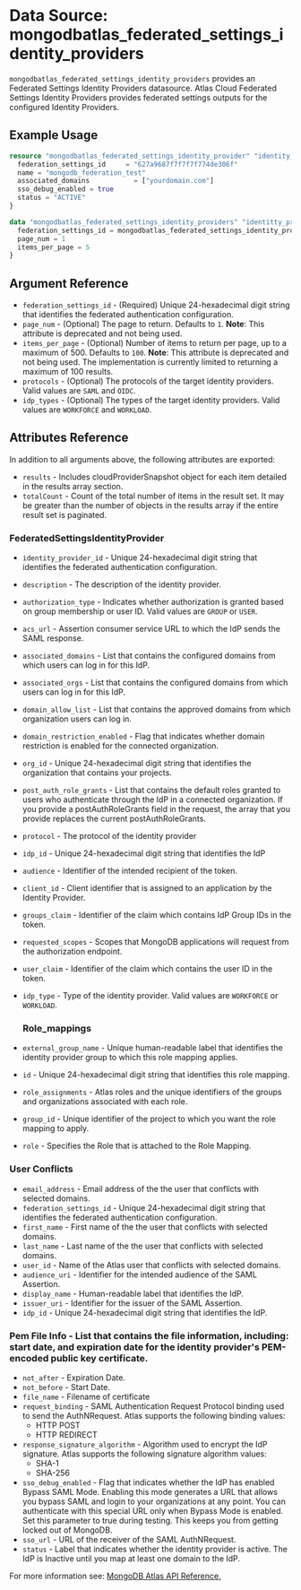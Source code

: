 # Data Source: mongodbatlas_federated_settings_identity_providers

`mongodbatlas_federated_settings_identity_providers` provides an Federated Settings Identity Providers datasource. Atlas Cloud Federated Settings Identity Providers provides federated settings outputs for the configured Identity Providers.

## Example Usage

```terraform
resource "mongodbatlas_federated_settings_identity_provider" "identity_provider" {
  federation_settings_id     = "627a9687f7f7f7f774de306f"
  name = "mongodb_federation_test"
  associated_domains           = ["yourdomain.com"]
  sso_debug_enabled = true
  status = "ACTIVE"
}

data "mongodbatlas_federated_settings_identity_providers" "identitty_provider" {
  federation_settings_id = mongodbatlas_federated_settings_identity_provider.identity_provider.id
  page_num = 1
  items_per_page = 5
}

```

## Argument Reference

* `federation_settings_id` - (Required) Unique 24-hexadecimal digit string that identifies the federated authentication configuration.
* `page_num` - (Optional) The page to return. Defaults to `1`. **Note**: This attribute is deprecated and not being used.
* `items_per_page` - (Optional) Number of items to return per page, up to a maximum of 500. Defaults to `100`. **Note**: This attribute is deprecated and not being used. The implementation is currently limited to returning a maximum of 100 results.
* `protocols` - (Optional) The protocols of the target identity providers. Valid values are `SAML` and `OIDC`.
* `idp_types` - (Optional) The types of the target identity providers. Valid values are `WORKFORCE` and `WORKLOAD`.

## Attributes Reference

In addition to all arguments above, the following attributes are exported:

* `results` - Includes cloudProviderSnapshot object for each item detailed in the results array section.
* `totalCount` - Count of the total number of items in the result set. It may be greater than the number of objects in the results array if the entire result set is paginated.

### FederatedSettingsIdentityProvider

* `identity_provider_id` - Unique 24-hexadecimal digit string that identifies the federated authentication configuration.
* `description` - The description of the identity provider.
* `authorization_type` - Indicates whether authorization is granted based on group membership or user ID. Valid values are `GROUP` or `USER`.
* `acs_url` - Assertion consumer service URL to which the IdP sends the SAML response.
* `associated_domains` - List that contains the configured domains from which users can log in for this IdP.
* `associated_orgs` - List that contains the configured domains from which users can log in for this IdP.
* `domain_allow_list` - List that contains the approved domains from which organization users can log in.
* `domain_restriction_enabled` - Flag that indicates whether domain restriction is enabled for the connected organization.
* `org_id` - Unique 24-hexadecimal digit string that identifies the organization that contains your projects.
* `post_auth_role_grants` - List that contains the default roles granted to users who authenticate through the IdP in a connected organization. If you provide a postAuthRoleGrants field in the request, the array that you provide replaces the current postAuthRoleGrants.
* `protocol` - The protocol of the identity provider
* `idp_id` - Unique 24-hexadecimal digit string that identifies the IdP
* `audience` - Identifier of the intended recipient of the token.
* `client_id` - Client identifier that is assigned to an application by the Identity Provider.
* `groups_claim` - Identifier of the claim which contains IdP Group IDs in the token.
* `requested_scopes` - Scopes that MongoDB applications will request from the authorization endpoint.
* `user_claim` - Identifier of the claim which contains the user ID in the token.
* `idp_type` - Type of the identity provider. Valid values are `WORKFORCE` or `WORKLOAD`.

  ### Role_mappings
* `external_group_name` - Unique human-readable label that identifies the identity provider group to which this role mapping applies.
* `id` - Unique 24-hexadecimal digit string that identifies this role mapping.
* `role_assignments` - Atlas roles and the unique identifiers of the groups and organizations associated with each role.
* `group_id` - Unique identifier of the project to which you want the role mapping to apply.
* `role` - Specifies the Role that is attached to the Role Mapping.
### User Conflicts
* `email_address` - Email address of the the user that conflicts with selected domains.
* `federation_settings_id` - Unique 24-hexadecimal digit string that identifies the federated authentication configuration.
* `first_name` - First name of the the user that conflicts with selected domains.
* `last_name` - Last name of the the user that conflicts with selected domains.
* `user_id` - Name of the Atlas user that conflicts with selected domains.
* `audience_uri` - Identifier for the intended audience of the SAML Assertion.
* `display_name` - Human-readable label that identifies the IdP.
* `issuer_uri` - Identifier for the issuer of the SAML Assertion.
* `idp_id` - Unique 24-hexadecimal digit string that identifies the IdP.
### Pem File Info - List that contains the file information, including: start date, and expiration date for the identity provider's PEM-encoded public key certificate.
* `not_after` - Expiration  Date.
* `not_before` - Start Date.
* `file_name` - Filename of certificate
* `request_binding` - SAML Authentication Request Protocol binding used to send the AuthNRequest. Atlas supports the following binding values:
    - HTTP POST
    - HTTP REDIRECT
* `response_signature_algorithm` - Algorithm used to encrypt the IdP signature. Atlas supports the following signature algorithm values:
    - SHA-1
    - SHA-256
* `sso_debug_enabled` - Flag that indicates whether the IdP has enabled Bypass SAML Mode. Enabling this mode generates a URL that allows you bypass SAML and login to your organizations at any point. You can authenticate with this special URL only when Bypass Mode is enabled. Set this parameter to true during testing. This keeps you from getting locked out of MongoDB.
* `sso_url` - URL of the receiver of the SAML AuthNRequest.
* `status` - Label that indicates whether the identity provider is active. The IdP is Inactive until you map at least one domain to the IdP.


For more information see: [MongoDB Atlas API Reference.](https://www.mongodb.com/docs/atlas/reference/api/federation-configuration/)
